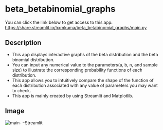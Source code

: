 # beta_betabinomial_graphs

You can click the link below to get access to this app.  
https://share.streamlit.io/hxmkuma/beta_betabinomial_graphs/main.py

## Description
- This app displays interactive graphs of the beta distribution and the beta binomial distribution.
- You can input any numerical value to the parameters(a, b, n, and sample size) to illustrate the corresponding probability functions of each distribution.
- This app allows you to intuitively compare the shape of the function of each distribution associated with any value of parameters you may want to check.
- This app is mainly created by using Streamlit and Matplotlib.

## Image
![main-·-Streamlit](https://user-images.githubusercontent.com/47049251/96973362-bf8b2180-1552-11eb-8c94-ed070928f7c0.png)
